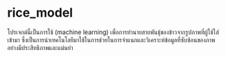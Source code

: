 # rice_model
โปรเจกต์นี้เป็นการใช้ (machine learning) เพื่อการทำนายสายพันธุ์ของข้าวจากรูปภาพที่ผู้ใช้ใส่เข้ามา ซึ่งเป็นการนำเทคโนโลยีมาใช้ในการช่วยในการจำแนกและวิเคราะห์ข้อมูลที่ซับซ้อนของภาพอย่างมีประสิทธิภาพและแม่นยำ
